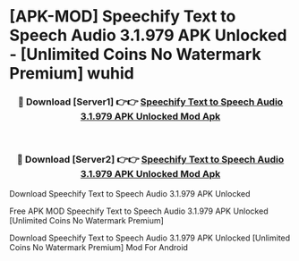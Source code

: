 # [APK-MOD] Speechify Text to Speech Audio 3.1.979 APK Unlocked - [Unlimited Coins No Watermark Premium] wuhid



<div align="center">
<h3>🔴 Download [Server1] 👉👉 <a href="https://momento.my/?title=Speechify_Text_to_Speech_Audio_3.1.979_APK_Unlocked">Speechify Text to Speech Audio 3.1.979 APK Unlocked Mod Apk</a></h3><br>

<h3>🔴 Download [Server2] 👉👉 <a href="https://momento.my/?title=Speechify_Text_to_Speech_Audio_3.1.979_APK_Unlocked">Speechify Text to Speech Audio 3.1.979 APK Unlocked Mod Apk</a></h3>
</div>



Download Speechify Text to Speech Audio 3.1.979 APK Unlocked 

Free APK MOD Speechify Text to Speech Audio 3.1.979 APK Unlocked [Unlimited Coins No Watermark Premium]

Download Speechify Text to Speech Audio 3.1.979 APK Unlocked [Unlimited Coins No Watermark Premium] Mod For Android
